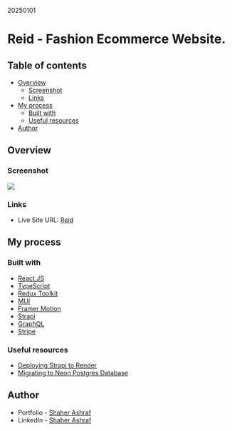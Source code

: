 20250101

# Reid - Fashion Ecommerce Website.

## Table of contents

- [Overview](#overview)
  - [Screenshot](#screenshot)
  - [Links](#links)
- [My process](#my-process)
  - [Built with](#built-with)
  - [Useful resources](#useful-resources)
- [Author](#author)

## Overview

### Screenshot

![](./frontend/public/assets/Screenshot.png)

### Links

- Live Site URL: [Reid](https://reid-store.vercel.app/)

## My process

### Built with

- [React.JS](https://react.dev/)
- [TypeScript](https://www.typescriptlang.org/)
- [Redux Toolkit](https://redux-toolkit.js.org/)
- [MUI](https://mui.com/)
- [Framer Motion](https://www.framer.com/motion/)
- [Strapi](https://strapi.io/)
- [GraphQL](https://graphql.org/)
- [Stripe](https://stripe.com/)

### Useful resources

- [Deploying Strapi to Render](https://youtu.be/lBQxrvLFnII?si=PAoy3AVcyPiXbgKp)
- [Migrating to Neon Postgres Database](https://youtu.be/duMr6MTViUY?si=prMXnlS9Uxk-h33Q)

## Author

- Portfolio - [Shaher Ashraf](https://thegoat7.netlify.app/)
- LinkedIn - [Shaher Ashraf](https://www.linkedin.com/in/shaher88223/)
